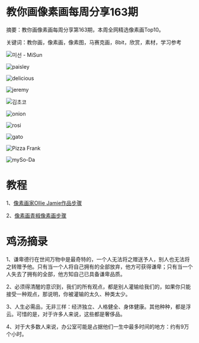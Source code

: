 # 教你画像素画每周分享163期

摘要：教你画像素画每周分享第163期，本周全网精选像素画Top10。

关键词：教你画，像素画，像素图，马赛克画，8bit，欣赏，素材，学习参考

![미선 - MiSun](https://tva1.sinaimg.cn/large/008i3skNly1gxoytpg2cgj30iw0iwmys.jpg)

![paisley](https://tva1.sinaimg.cn/large/008i3skNly1gxoytqcam9j30nk0q4mye.jpg)

![delicious](https://tva1.sinaimg.cn/large/008i3skNly1gxoyts84yxj30sy0fimxk.jpg)

![jeremy](https://tva1.sinaimg.cn/large/008i3skNly1gxoytrslruj30l40jgach.jpg)

![김초코](https://tva1.sinaimg.cn/large/008i3skNly1gxoytokfr4j30lk0ista3.jpg)

![onion](https://tva1.sinaimg.cn/large/008i3skNly1gxoytn7ubpj30xc0ir0wd.jpg)

![rosi ](https://tva1.sinaimg.cn/large/008i3skNly1gxoyto1u1oj30u00u0gmu.jpg)

![gato](https://tva1.sinaimg.cn/large/008i3skNly1gxoytrb4hij30hx0q9q46.jpg)

![Pizza Frank](https://tva1.sinaimg.cn/large/008i3skNly1gxoytqt5o0j30xc0lmt9g.jpg)

![mySo-Da](https://tva1.sinaimg.cn/large/008i3skNly1gxoytpw9hlj30xc0k3abq.jpg)

# 教程

1、[像素画家Ollie Jamie作品步骤](https://mp.weixin.qq.com/s/eumB9PTmzjK0ggEDDw9ztw)

2、[像素画青椒像素画步骤](https://mp.weixin.qq.com/s/LfeTFahSMfhxOojLrv8bHA)

# 鸡汤摘录

1、谦卑德行在世间万物中是最奇特的，一个人无法将之赠送予人，别人也无法将之转赠予他。只有当一个人将自己拥有的全部放弃，他方可获得谦卑；只有当一个人失去了拥有的全部，他方知自己已具备谦卑品质。

2、必须得清醒的意识到，我们的所有观点，都是别人灌输给我们的，如果你只能接受一种观点，那说明，你被灌输的太久、种类太少。

3、人生必需品，无非三样：经济独立、人格健全、身体健康。其他种种，都是浮云。可惜的是，对于许多人来说，这些都是奢侈品。

4、对于大多数人来说，办公室可能是占据他们一生中最多时间的地方：约有9万个小时。